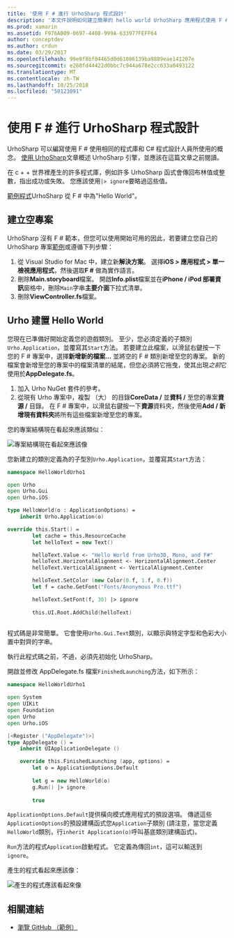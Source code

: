 ```yaml
---
title: '使用 F # 進行 UrhoSharp 程式設計'
description: '本文件說明如何建立簡單的 hello world UrhoSharp 應用程式使用 F # 在 Visual Studio for mac。'
ms.prod: xamarin
ms.assetid: F976AB09-0697-4408-999A-633977FEFF64
author: conceptdev
ms.author: crdun
ms.date: 03/29/2017
ms.openlocfilehash: 99e8f8bf04465d0d61086139ba9889eae141207e
ms.sourcegitcommit: e268fd44422d0bbc7c944a678e2cc633a0493122
ms.translationtype: MT
ms.contentlocale: zh-TW
ms.lasthandoff: 10/25/2018
ms.locfileid: "50123091"
---
```

# <a name="programming-urhosharp-with-f"></a>使用 F # 進行 UrhoSharp 程式設計

UrhoSharp 可以編寫使用 F # 使用相同的程式庫和 C# 程式設計人員所使用的概念。 [使用 UrhoSharp](~/graphics-games/urhosharp/using.md)文章概述 UrhoSharp 引擎，並應該在這篇文章之前閱讀。

在 c + + 世界裡產生的許多程式庫，例如許多 UrhoSharp 函式會傳回布林值或整數，指出成功或失敗。 您應該使用`|> ignore`要略過這些值。

[範例程式](https://github.com/xamarin/recipes/tree/master/Recipes/cross-platform/urho/urho-fsharp/HelloWorldUrhoFsharp)UrhoSharp 從 F # 中為"Hello World"。

## <a name="creating-an-empty-project"></a>建立空專案

UrhoSharp 沒有 F # 範本，但您可以使用開始可用的因此，若要建立您自己的 UrhoSharp 專案[範例](https://github.com/xamarin/recipes/tree/master/Recipes/cross-platform/urho/urho-fsharp/HelloWorldUrhoFsharp)或遵循下列步驟：

1. 從 Visual Studio for Mac 中，建立新**解決方案**。 選擇**iOS > 應用程式 > 單一檢視應用程式**，然後選取**F #** 做為實作語言。 
1. 刪除**Main.storyboard**檔案。 開啟**Info.plist**檔案並在**iPhone / iPod 部署資訊**窗格中，刪除`Main`字串**主要介面**下拉式清單。
1. 刪除**ViewController.fs**檔案。

## <a name="building-hello-world-in-urho"></a>Urho 建置 Hello World

您現在已準備好開始定義您的遊戲類別。 至少，您必須定義的子類別`Urho.Application`，並覆寫其`Start`方法。 若要建立此檔案，以滑鼠右鍵按一下您的 F # 專案中，選擇**新增新的檔案...** 並將空的 F # 類別新增至您的專案。 新的檔案會新增至您的專案中的檔案清單的結尾，但您必須將它拖曳，使其出現*之前*它使用於**AppDelegate.fs**。

1. 加入 Urho NuGet 套件的參考。
1. 從現有 Urho 專案中，複製 （大） 的目錄**CoreData /** 並**資料 /** 至您的專案**資源 /** 目錄。 在 F # 專案中，以滑鼠右鍵按一下**資源**資料夾，然後使用**Add / 新增現有資料夾**將所有這些檔案新增至您的專案。

您的專案結構現在看起來應該類似：

![](fsharp-images/solutionpane.png "專案結構現在看起來應該像")

您新建立的類別定義為的子型別`Urho.Application`，並覆寫其`Start`方法：

```fsharp
namespace HelloWorldUrho1

open Urho
open Urho.Gui
open Urho.iOS

type HelloWorld(o : ApplicationOptions) =
    inherit Urho.Application(o) 

override this.Start() = 
        let cache = this.ResourceCache
        let helloText = new Text()

        helloText.Value <- "Hello World from Urho3D, Mono, and F#"
        helloText.HorizontalAlignment <- HorizontalAlignment.Center
        helloText.VerticalAlignment <- VerticalAlignment.Center

        helloText.SetColor (new Color(0.f, 1.f, 0.f))
        let f = cache.GetFont("Fonts/Anonymous Pro.ttf")

        helloText.SetFont(f, 30) |> ignore
                  
        this.UI.Root.AddChild(helloText)
            
```

程式碼是非常簡單。 它會使用`Urho.Gui.Text`類別，以顯示與特定字型和色彩大小置中對齊的字串。 

執行此程式碼之前，不過，必須先初始化 UrhoSharp。 

開啟並修改 AppDelegate.fs 檔案`FinishedLaunching`方法，如下所示：

```fsharp
namespace HelloWorldUrho1

open System
open UIKit
open Foundation
open Urho
open Urho.iOS

[<Register ("AppDelegate")>]
type AppDelegate () =
    inherit UIApplicationDelegate ()

    override this.FinishedLaunching (app, options) =
        let o = ApplicationOptions.Default
     
        let g = new HelloWorld(o)
        g.Run() |> ignore
       
        true
```

`ApplicationOptions.Default`提供橫向模式應用程式的預設選項。 傳遞這些`ApplicationOptions`的預設建構函式您`Application`子類別 (請注意，當您定義`HelloWorld`類別，行`inherit Application(o)`呼叫基底類別建構函式)。 

`Run`方法的程式`Application`啟動程式。 它定義為傳回`int`，這可以輸送到`ignore`。 

產生的程式看起來應該像：

![](fsharp-images/helloworldfsharp.png "產生的程式應該看起來像")








## <a name="related-links"></a>相關連結

- [瀏覽 GitHub （範例）](https://github.com/xamarin/recipes/tree/master/Recipes/cross-platform/urho/urho-fsharp/HelloWorldUrhoFsharp)
